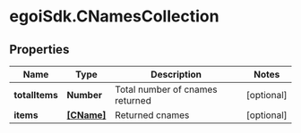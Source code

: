 # egoiSdk.CNamesCollection

## Properties
Name | Type | Description | Notes
------------ | ------------- | ------------- | -------------
**totalItems** | **Number** | Total number of cnames returned | [optional] 
**items** | [**[CName]**](CName.md) | Returned cnames | [optional] 


